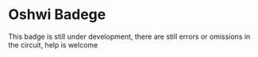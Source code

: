 # Oshwi Badege
This badge is still under development, there are still errors or omissions in the circuit, help is welcome

